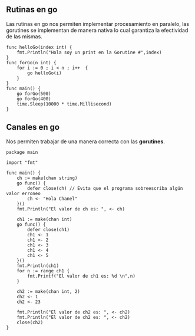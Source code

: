 ## Rutinas en **go**  
  
Las rutinas en go nos permiten implementar procesamiento en paralelo, las gorutines se implementan de manera nativa lo cual garantiza la efectividad de las mismas.  
```golang  
func helloGo(index int) {
	fmt.Println("Hola soy un print en la Gorutine #",index)
}
func forGo(n int) {
	for i := 0 ; i < n ; i++  {
		go helloGo(i)
	}
}
func main() {
	go forGo(500)
	go forGo(400)
	time.Sleep(10000 * time.Millisecond)
}
```  
  
## Canales en **go**  
Nos permiten trabajar de una manera correcta con las **gorutines**.  


```golang
package main

import "fmt"

func main() {
	ch := make(chan string)
	go func() {
		defer close(ch) // Evita que el programa sobreescriba algún valor erroneo
		ch <- "Hola Chanel"
	}()
	fmt.Println("El valor de ch es: ", <- ch)

	ch1 := make(chan int)
	go func() {
		defer close(ch1)
		ch1 <- 1
		ch1 <- 2
		ch1 <- 3
		ch1 <- 4
		ch1 <- 5
	}()
	fmt.Println(ch1)
	for n := range ch1 {
		fmt.Printf("El valor de ch1 es: %d \n",n)
	}

	ch2 := make(chan int, 2)
	ch2 <- 1
	ch2 <- 23

	fmt.Println("El valor de ch2 es: ", <- ch2)
	fmt.Println("El valor de ch2 es: ", <- ch2)
	close(ch2)
}
```  
